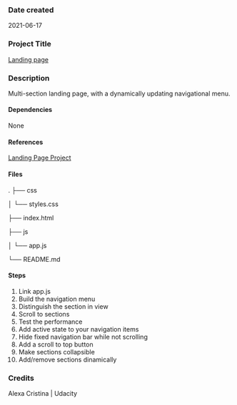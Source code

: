 ### Date created

2021-06-17

### Project Title

[Landing page](https://alexaac.github.io/landing-page)

### Description

Multi-section landing page, with a dynamically updating navigational menu.

#### Dependencies

None

#### References

[Landing Page Project](https://github.com/udacity/fend/tree/refresh-2019/projects/landing-page)

#### Files

.
├── css

│ └── styles.css

├── index.html

├── js

│ └── app.js

└── README.md

#### Steps

1.  Link app.js
2.  Build the navigation menu
3.  Distinguish the section in view
4.  Scroll to sections
5.  Test the performance
6.  Add active state to your navigation items
7.  Hide fixed navigation bar while not scrolling
8.  Add a scroll to top button
9.  Make sections collapsible
10. Add/remove sections dinamically

### Credits

Alexa Cristina | Udacity
